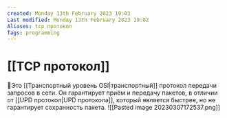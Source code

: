 ```yaml
---
created: Monday 13th February 2023 19:03
Last modified: Monday 13th February 2023 19:02
Aliases: tcp протокол
Tags: programming
---
```


# [[TCP протокол]]

📌Это [[Транспортный уровень OSI|транспортный]] протокол передачи запросов в сети. Он гарантирует приём и передачу пакетов, в отличии от [[UPD протокол|UPD протокола]], который является быстрее, но не гарантирует сохранность пакета.
![[Pasted image 20230307172537.png]]